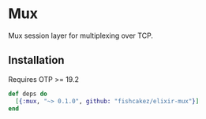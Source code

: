 # Mux

Mux session layer for multiplexing over TCP.

## Installation

Requires OTP >= 19.2

```elixir
def deps do
  [{:mux, "~> 0.1.0", github: "fishcakez/elixir-mux"}]
end
```

